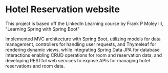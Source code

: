 # Hotel Reservation website

This project is based off the LinkedIn Learning course by Frank P Moley III, "Learning Spring with Spring Boot"

Implemented MVC architecture with Spring Boot, utilizing models for data management, controllers for handling user requests, 
and Thymeleaf for rendering dynamic views, while integrating Spring Data JPA for database interactions enabling CRUD operations for room and reservation data, 
and developing RESTful web services to expose APIs for managing hotel reservations and room data.
